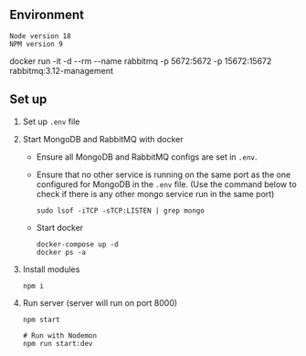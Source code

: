 ## Environment

```
Node version 18
NPM version 9
```

 docker run -it -d --rm --name rabbitmq -p 5672:5672 -p 15672:15672 rabbitmq:3.12-management 
## Set up

1. Set up `.env` file
1. Start MongoDB and RabbitMQ with docker
    - Ensure all MongoDB and RabbitMQ configs are set in `.env`.
    - Ensure that no other service is running on the same port as the one configured for MongoDB in the `.env` file. (Use the command below to check if there is any other mongo service run in the same port)
        ```
        sudo lsof -iTCP -sTCP:LISTEN | grep mongo
        ```
    - Start docker

        ```
        docker-compose up -d
        docker ps -a
        ```

1. Install modules

    ```
    npm i
    ```

1. Run server (server will run on port 8000)

    ```
    npm start

    # Run with Nodemon
    npm run start:dev
    ```

